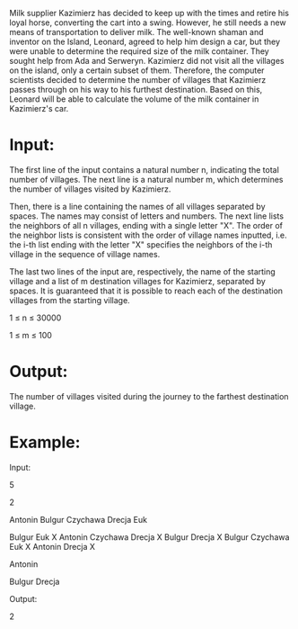 Milk supplier Kazimierz has decided to keep up with the times and retire his loyal horse, converting the cart into a swing. However, he still needs a new means of transportation to deliver milk. The well-known shaman and inventor on the Island, Leonard, agreed to help him design a car, but they were unable to determine the required size of the milk container. They sought help from Ada and Serweryn. Kazimierz did not visit all the villages on the island, only a certain subset of them. Therefore, the computer scientists decided to determine the number of villages that Kazimierz passes through on his way to his furthest destination. Based on this, Leonard will be able to calculate the volume of the milk container in Kazimierz's car.

# Input:

The first line of the input contains a natural number n, indicating the total number of villages. The next line is a natural number m, which determines the number of villages visited by Kazimierz.

Then, there is a line containing the names of all villages separated by spaces. The names may consist of letters and numbers. The next line lists the neighbors of all n villages, ending with a single letter "X". The order of the neighbor lists is consistent with the order of village names inputted, i.e. the i-th list ending with the letter "X" specifies the neighbors of the i-th village in the sequence of village names.

The last two lines of the input are, respectively, the name of the starting village and a list of m destination villages for Kazimierz, separated by spaces. It is guaranteed that it is possible to reach each of the destination villages from the starting village.

1 ≤ n ≤ 30000

1 ≤ m ≤ 100

# Output:

The number of villages visited during the journey to the farthest destination village.

# Example:

Input:

5

2

Antonin Bulgur Czychawa Drecja Euk

Bulgur Euk X Antonin Czychawa Drecja X Bulgur Drecja X Bulgur Czychawa Euk X Antonin Drecja X

Antonin

Bulgur Drecja

Output:

2
